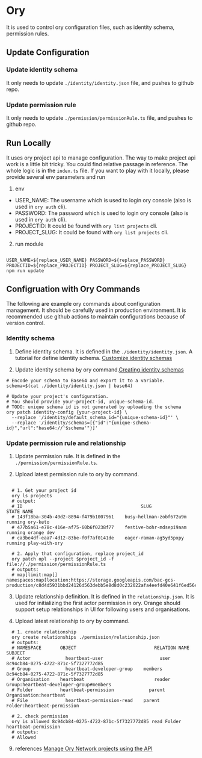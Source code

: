 # Ory

It is used to control ory configuration files, such as identity schema, permission rules.

## Update Configuration
### Update identity schema
It only needs to update `./identity/identity.json` file, and pushes to github repo.
### Update permission rule
It only needs to update `./permission/permissionRule.ts` file, and pushes to github repo.

## Run Locally
It uses ory project api to manage configuration. The way to make project api work is a little bit tricky. You could find relative passage in reference. The whole logic is in the `index.ts` file. If you want to play with it locally, please provide several env parameters and run 
1. env 
  - USER_NAME: The username which is used to login ory console (also is used in `ory auth` cli). 
  - PASSWORD: The password which is used to login ory console (also is used in `ory auth` cli).
  - PROJECTID: It could be found with `ory list projects` cli.
  - PROJECT_SLUG: It could be found with `ory list projects` cli.
2. run module
```shell

USER_NAME=${replace_USER_NAME} PASSWORD=${replace_PASSWORD} PROJECTID=${replace_PROJECTID} PROJECT_SLUG=${replace_PROJECT_SLUG} npm run update

```
## Configruation with Ory Commands
The following are example ory commands about configuration management. It should be carefully used in production environment. It is recommended use github actions to maintain configurations because of version control.
### Identity schema
1. Define identity schema. It is defined in the `./identity/identity.json`. A tutorial for define identity schema. [Customize identity schemas](https://www.ory.sh/docs/kratos/manage-identities/customize-identity-schema)

2. Update identity schema by ory command.[Creating identity schemas](https://www.ory.sh/docs/identities/model/manage-identity-schema)

```shell
# Encode your schema to Base64 and export it to a variable.
schema=$(cat ./identity/identity.json | base64)

# Update your project's configuration. 
# You should provide your-project-id, unique-schema-id.
# TODO: unique schema id is not generated by uploading the schema
ory patch identity-config {your-project-id} \
  --replace '/identity/default_schema_id="{unique-schema-id}"' \
  --replace '/identity/schemas=[{"id":"{unique-schema-id}","url":"base64://'$schema'"}]'

```

### Update permission rule and relationship
1. Update permission rule. It is defined in the `./permission/permissionRule.ts`.

2. Upload latest permission rule to ory by command.

```shell

  # 1. Get your project id
  ory ls projects
  # output:
  # ID					                          SLUG			              STATE	NAME
  # 143f18ba-304b-40d2-8894-f479b1007961	busy-hellman-zobf672u9m	running	ory-keto
  # 477b5a61-e78c-416e-af75-60b6f0238f77	festive-bohr-mdsepi9aam	running	orange dev
  # ca3be4df-eaa7-4d12-83be-f0f7af0141de	eager-raman-ag5yd5pxpy	running	play-with-ory

  # 2. Apply that configuration, replace project_id
  ory patch opl --project $project_id -f file://./permission/permissionRule.ts
  # outputs:
  # map[limit:map[] namespaces:map[location:https://storage.googleapis.com/bac-gcs-production/c8d4d5931bbd24126d563debb5e8d8d0c232022afa4eefd40e641f6ed56e1e6ab9b04da48e951fb77c3078cfebe4b13665a9b421f683422a2a4df8b9033feabc.bin]]

```
3. Update relationship definition. It is defined in the `relationship.json`. It is used for initializing the first actor permission in ory. Orange should support setup relationships in UI for following users and organisations.

4. Upload latest relationship to ory by command.

```shell
  # 1. create relationship
  ory create relationships ./permission/relationship.json
  # outputs:
  # NAMESPACE	    OBJECT				               RELATION NAME SUBJECT
  # Actor		      heartbeat-user			         user		       8c94cb84-0275-4722-871c-5f7327772d85
  # Group		      heartbeat-developer-group	   members		   8c94cb84-0275-4722-871c-5f7327772d85
  # Organisation	heartbeat			               reader		     Group:heartbeat-developer-group#members
  # Folder		    heartbeat-permission		     parent		     Organisation:heartbeat
  # File		      heartbeat-permission-read	   parent		     Folder:heartbeat-permission

  # 2. check permission
  ory is allowed 8c94cb84-0275-4722-871c-5f7327772d85 read Folder heartbeat-permission
  # outputs:
  # Allowed
```

9. references
[Manage Ory Network projects using the API](https://www.ory.sh/projects-api-management-guide/)